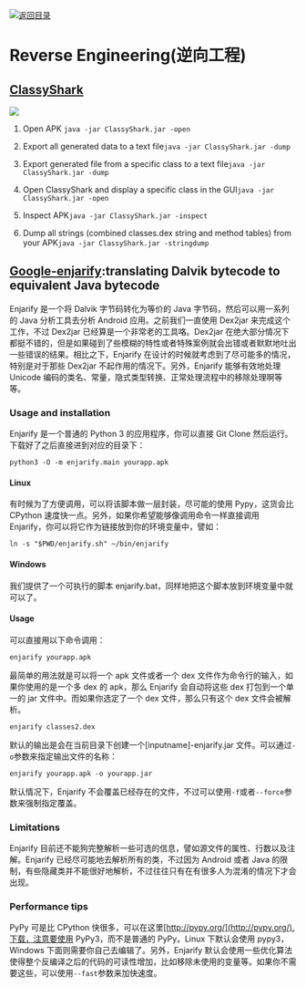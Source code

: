 [![返回目录](https://user-images.githubusercontent.com/5803001/38079637-ff0abcf0-3371-11e8-9b76-ad651620afc7.jpg)](https://github.com/wxyyxc1992/Awesome-Lists)

# Reverse Engineering(逆向工程)

## [ClassyShark](https://github.com/google/android-classyshark)

![](http://7xi5sw.com1.z0.glb.clouddn.com/Screen%20Shot%202016-02-23%20at%2017.06.49.png)

1. Open APK `java -jar ClassyShark.jar -open`

2. Export all generated data to a text file`java -jar ClassyShark.jar -dump`

3. Export generated file from a specific class to a text file`java -jar ClassyShark.jar -dump`

4. Open ClassyShark and display a specific class in the GUI`java -jar ClassyShark.jar -open`

5. Inspect APK`java -jar ClassyShark.jar -inspect`

6. Dump all strings (combined classes.dex string and method tables) from your APK`java -jar ClassyShark.jar -stringdump`

## [Google-enjarify](https://github.com/google/enjarify):translating Dalvik bytecode to equivalent Java bytecode

Enjarify 是一个将 Dalvik 字节码转化为等价的 Java 字节码，然后可以用一系列的 Java 分析工具去分析 Android 应用。之前我们一直使用 Dex2jar 来完成这个工作，不过 Dex2jar 已经算是一个非常老的工具咯。Dex2jar 在绝大部分情况下都挺不错的，但是如果碰到了些模糊的特性或者特殊案例就会出错或者默默地吐出一些错误的结果。相比之下，Enjarify 在设计的时候就考虑到了尽可能多的情况，特别是对于那些 Dex2jar 不起作用的情况下。另外，Enjarify 能够有效地处理 Unicode 编码的类名、常量，隐式类型转换、正常处理流程中的移除处理啊等等。

### [](https://github.com/google/enjarify#usage-and-installation)Usage and installation

Enjarify 是一个普通的 Python 3 的应用程序，你可以直接 Git Clone 然后运行。下载好了之后直接进到对应的目录下：

```
python3 -O -m enjarify.main yourapp.apk
```

#### [](https://github.com/google/enjarify#linux)Linux

有时候为了方便调用，可以将该脚本做一层封装，尽可能的使用 Pypy，这货会比 CPython 速度快一点。另外，如果你希望能够像调用命令一样直接调用 Enjarify，你可以将它作为链接放到你的环境变量中，譬如：

```
ln -s "$PWD/enjarify.sh" ~/bin/enjarify
```

#### [](https://github.com/google/enjarify#windows)Windows

我们提供了一个可执行的脚本 enjarify.bat，同样地把这个脚本放到环境变量中就可以了。

#### [](https://github.com/google/enjarify#usage)Usage

可以直接用以下命令调用：

```
enjarify yourapp.apk
```

最简单的用法就是可以将一个 apk 文件或者一个 dex 文件作为命令行的输入，如果你使用的是一个多 dex 的 apk，那么 Enjarify 会自动将这些 dex 打包到一个单一的 jar 文件中。而如果你选定了一个 dex 文件，那么只有这个 dex 文件会被解析。

```
enjarify classes2.dex
```

默认的输出是会在当前目录下创建一个[inputname]-enjarify.jar 文件。可以通过`-o`参数来指定输出文件的名称：

```
enjarify yourapp.apk -o yourapp.jar
```

默认情况下，Enjarify 不会覆盖已经存在的文件，不过可以使用`-f`或者`--force`参数来强制指定覆盖。

### [](https://github.com/google/enjarify#limitations)Limitations

Enjarify 目前还不能狗完整解析一些可选的信息，譬如源文件的属性、行数以及注解。Enjarify 已经尽可能地去解析所有的类，不过因为 Android 或者 Java 的限制，有些隐藏类并不能很好地解析，不过往往只有在有很多人为混淆的情况下才会出现。

### [](https://github.com/google/enjarify#performance-tips)Performance tips

PyPy 可是比 CPython 快很多，可以在这里[http://pypy.org/](http://pypy.org/).下载，注意要使用 PyPy3，而不是普通的 PyPy。Linux 下默认会使用 pypy3，Windows 下面则需要你自己去编辑了。另外，Enjarify 默认会使用一些优化算法使得整个反编译之后的代码的可读性增加，比如移除未使用的变量等。如果你不需要这些，可以使用`--fast`参数来加快速度。
